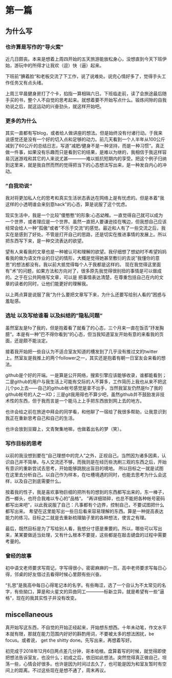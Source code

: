 # 第一篇

## 为什么写

### 也许算是写作的"导火索"

近几日颇丧。本来是想着上周四开始的五天旅游能放松身心，没想直到今天下班伊始，游玩中的所得才让我欢（逗）快（逼）起来。

下班前“腆着脸“和老板交流了下工作，说了说难处。说完心情好多了，觉得手头工作任务又有点头绪。

上周三早晨健身房打了个卡，掐指一算相隔六日。下班临走前，读了会旅途最后随手买的书，整个人不自觉的思考起来。就想着要不开始写点什么。锻炼间隙的自我劝说之后，就这运动的兴奋劲头，就这样开始吧。

### 更多的为什么

其实一直都有写blog，或者给人做讲座的想法。但是始终没有付诸行动。于我来说感觉还是没有一个好的切入点和足够的动力。前几天看到一个人半年从100公斤减到了60公斤的总结日志，写道”减肥/健身不是一种坚持，而是一种习惯“。真正做一件事，如果没有乐趣而只是看到它的结果，是难以为继的，我相信于我这样容易沉迷游戏和其它的人来说尤甚————难以抵抗短期内的享受。把这个例子归纳到这里来，就是我自然而然的觉得把当下的心态想法写出来，是一种发自内心的冲动。

### ”自我劝说“

我对将更加私人化的思考和真实生活状态表达在网络上是有忧虑的。但是本着"我这样的小透明谁会来刻意hack"的心态，算是说服了这个忧虑。

现实生活中，我是一个比较”傻憨憨“的形象:心态幼稚。一直觉得自己就可以成为一个世界，或者理应是一个世界。虽然一直把人要谦逊挂在嘴边，但我想自己应该经常会给人一种”孤傲“或者”不乐于交流“的感觉。最近和人有了一些交流之后，我实在是感到了好处。不管是打开自己的思路，还是切实在推进事情的发展上。所以把东西写下来，是一种交流表达的欲望。

望有人来看我的文章也是一种被认可和理解的欲望。我仔细想了想幼时不希望妈妈看我的做为语文作业的日记的情形，大概是觉得她甚至敷衍的去说”我懂你的意思”的想法都没有。我以前大抵觉得每个人于我都是这样的。
现在我觉得这里面有”术“的问题，如果方法和方向对了，很多原先我觉得很别扭的事情是可以做成的。之于在公共网络写文章，可以是
把事情表达清楚，在尊重包括自己在内的文章的读者的同时，让他们能更好的理解我。

以上两点算是说服了我“为什么要把文章写下来，为什么还要写给别人看的”困惑与羞耻感。

### 选址 以及写给谁看 以及纠结的”隐私问题“

虽然室友是fo了我的，但是抱着看了就看了的心态，三个月来一直在饭否”抒发胸臆“。本是有一种”巴不得你看到“的心态，但当我知道室友开始有意的来看我的页面，还是颇不能淡定。

接着我开始把一些自认为不适合室友知道的槽发到了几乎没有推过文的twitter上。然室友是我推上的两个follower之一，其实还是抱着有朝一日室友会来看的想法。

github是个好的开端。一是算是公开网络，搜索引擎应该能够收录，谁都能看到；二是github的用户与我生活上可能有交际的人不算多，工作简历上我也从来不把这儿个po上去——自己的github帐号感觉是拿不出手，当然我室友仍然是fo了我的github帐号的人之一XD；三是git我用得也不算少吧，虽然github并不鼓励发非技术性的东西，但于我而言是一个能马上上手把东西放到网上去的地方。

也许会给之前在旅途中拜会的同学看，和他聊了一宿给了我很多帮助，让我意识到我正在重新思考自己和自己的生活。

也许会放到豆瓣上，文青聚集地嘛，也做着出名的梦（笑）。

### 写作目标的思考

以前的我没想到要在“自己理想中的完人”之外，正视自己。当然因为诸多因素，认识自己并不简单。与人交流还不够，而我则是在经历些洗刷三观的东西之后，开始有意识的重新尝试去思考，开始能够跳脱出盲目的境地。
所以目标之一就是试图在这里去分析自己。以自己作为样本，在吐槽境遇的同时，也能去思考为什么会这样，以及自己到底需要什么。

按着我的性子，我是喜欢事物巨细的把所有的想到的东西都写出来的，东一棒子，西一榔头，也符合我难以专心的”品格“。
”再详细琐碎，也总不能把各种帐号密码都写出来吧“，以此我说服了自己：凡事都有个边界，控制自己，不要试图把什么都写出来。
希望在这里能写出一些日后看来容易理解的东西。算是一种提高表达能力的练习。目标之二就是去重新梳理脑子里的各种想法，使言之有理。

最后，既然目标是为了写给别人看，我想分寸感是重要的。所以，哪些可以写出来，某某要做适当处理，又有什么根本不要提，这些都是在敲击键盘的过程中需要考量的。

### 曾经的故事

初中语文老师要求写周记，字写得很小，密密麻麻的一页。高中老师要求写每日心得，邻桌的好友借过去看得时候心里颇有些兴奋。

“扎思”是我高中每日心得笔记本的名字。有些晦涩，选了一个自认为不太常见的名字，有些拗口，算是和火星文的异曲同工————标新立异。就是希望有一些”逼格“，现在的我其实性子并没有改变。

## miscellaneous

真开始写这东西，不自觉的开始正经起来，开始想东想西。十年未动笔，作文水平本就有限，那就在能力范围内好好的斟酌用词，不要被太多的想法困扰，be focus。或者说， get the shitty done。先写出来，再想着写好。

初完成于2018年12月6日两点差几分钟，哥本哈根。盘算着写的时候，就觉得即使把想法告诉室友，也没什么；初成之后，依旧如此想法。突然觉得真正做自己，坦荡一些，心情会好很多。也许是因为时间过去久了，也可能是因为和室友暂时有空间上的距离。不过这些现在是想不通了，周末再议。
